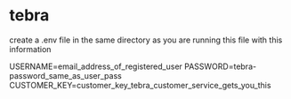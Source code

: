 # tebra
create a .env file in the same directory as you are running this file
with this information

USERNAME=email_address_of_registered_user
PASSWORD=tebra-password_same_as_user_pass
CUSTOMER_KEY=customer_key_tebra_customer_service_gets_you_this
